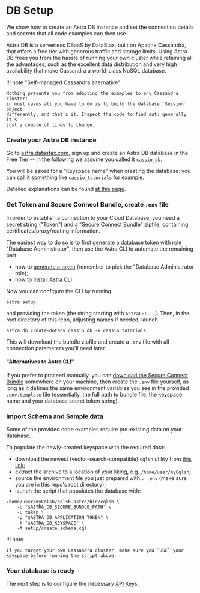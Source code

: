 # DB Setup

We show how to create an Astra DB instance and set the connection details and secrets that all code examples can then use.

Astra DB is a serverless DBaaS by DataStax, built on Apache Cassandra, that offers a free tier with generous traffic and storage limits. Using Astra DB frees you from the hassle of running your own cluster while retaining all the advantages, such as the excellent data distribution and very high availability that make Cassandra a world-class NoSQL database.

!!! note "Self-managed Cassandra alternative"

    Nothing prevents you from adapting the examples to any Cassandra cluster:
    in most cases all you have to do is to build the database `Session` object
    differently, and that's it. Inspect the code to find out: generally it's
    just a couple of lines to change.

### Create your Astra DB instance

Go to [astra.datastax.com](https://astra.datastax.com), sign up and create an Astra DB database in the Free Tier -- in the following we assume you called it `cassio_db`.

You will be asked for a "Keyspace name" when creating the database: you can call it something like `cassio_tutorials` for example.

Detailed explanations can be found [at this page](https://awesome-astra.github.io/docs/pages/astra/create-instance/).

### Get Token and Secure Connect Bundle, create `.env` file

In order to establish a connection to your Cloud Database, you need a secret string ("Token") and a "Secure Connect Bundle" zipfile, containing certificates/proxy/routing information.

The easiest way to do so is to first generate a database token with role "Database Administrator", then use the Astra CLI to automate the remaining part:

- how to [generate a token](https://awesome-astra.github.io/docs/pages/astra/create-token/) (remember to pick the "Database Administrator role);
- how to [install Astra CLI](https://awesome-astra.github.io/docs/pages/astra/astra-cli/#1-installation)

Now you can configure the CLI by running

```
astra setup
```

and providing the token (the string starting with `AstraCS:...`).
Then, in the root directory of this repo, adjusting names if needed, launch

```
astra db create-dotenv cassio_db -k cassio_tutorials
```

This will download the bundle zipfile and create a `.env` file
with all connection parameters you'll need later.

#### "Alternatives to Astra CLI"

If you prefer to proceed manually, you can [download the Secure Connect Bundle](https://awesome-astra.github.io/docs/pages/astra/download-scb/#c-procedure) somewhere on your machine, then create the `.env` file yourself, as long as it defines the same environment variables you see in the provided `.env.template` file
    (essentially, the full path to bundle file, the keyspace name and your database secret token string). 
    
### Import Schema and Sample data

Some of the provided code examples require pre-existing data on your
database.

<!-- Run the following (which launches a CQL scripts in your database)
to write the reference data:

```
astra db cqlsh cassio_db -k cassio_tutorials \
  -f setup/create_schema.cql
```
 -->

To populate the newly-created keyspace with the required data:

- download the newest (vector-search-compatible) `cqlsh` utility from [this link](https://downloads.datastax.com/enterprise/cqlsh-astra-20230526-vectortype-bin.tar.gz);
- extract the archive to a location of your liking, e.g. `/home/user/myCqlsh`;
- source the environment file you just prepared with `. .env` (make sure you are in this repo's root directory);
- launch the script that populates the database with:

```
/home/user/myCqlsh/cqlsh-astra/bin/cqlsh \
    -b "$ASTRA_DB_SECURE_BUNDLE_PATH" \
    -u token \
    -p "$ASTRA_DB_APPLICATION_TOKEN" \
    -k "$ASTRA_DB_KEYSPACE" \
    -f setup/create_schema.cql
```

!!! note

    If you target your own Cassandra cluster, make sure you `USE` your
    keyspace before running the script above.

### Your database is ready

The next step is to configure the necessary [API Keys](/setup/api.md).
